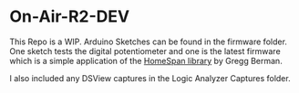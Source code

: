 # On-Air-R2-DEV
This Repo is a WIP. Arduino Sketches can be found in the firmware folder. One sketch tests the digital potentiometer and one is the latest firmware which is a simple application of the [HomeSpan library](https://github.com/HomeSpan/HomeSpan) by Gregg Berman.

I also included any DSView captures in the Logic Analyzer Captures folder. 